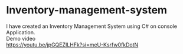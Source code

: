 # Inventory-management-system
I have created an Inventory Management System using C# on console Application.
<br>
Demo video
<br>
https://youtu.be/jpGQEZILHFk?si=meU-Ksrfw0fkDotN